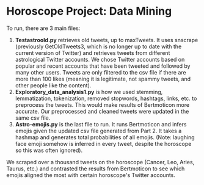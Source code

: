 # Horoscope Project: Data Mining

To run, there are 3 main files:
1. **Testastroold.py** retrieves old tweets, up to maxTweets. It uses snscrape (previously GetOldTweets3, which is no longer up to date with the current version of Twitter) and retrieves tweets from different astrological Twitter accounts. 
We chose Twitter accounts based on popular and recent accounts that have been tweeted and followed by many other users. Tweets are only filtered to the csv file if there are more than 100 likes (meaning it is legitimate, not spammy tweets, and other people like the content).
2. **Exploratory_data_analysis1.py** is how we used stemming, lemmatization, tokenization, removed stopwords, hashtags, links, etc. to preprocess the tweets. This would make results of Bertmoticon more accurate. Our preprocessed and cleaned tweets were updated in the same csv file.
3. **Astro-emojis.py** is the last file to run. It runs Bertmoticon and infers emojis given the updated csv file generated from Part 2. It takes a hashmap and generates total probabilities of all emojis. (Note: laughing face emoji somehow is inferred in every tweet, despite the horoscope so this was often ignored).

We scraped over a thousand tweets on the horoscope (Cancer, Leo, Aries, Taurus, etc.) and contrasted the results from Bertmoticon to see which emojis aligned the most with certain horoscope's Twitter accounts. 


